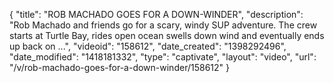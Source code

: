 {
    "title": "ROB MACHADO GOES FOR A DOWN-WINDER",
    "description": "Rob Machado and friends go for a scary, windy SUP adventure. The crew starts at Turtle Bay, rides open ocean swells down wind and eventually ends up back on ...",
    "videoid": "158612",
    "date_created": "1398292496",
    "date_modified": "1418181332",
    "type": "captivate",
    "layout": "video",
    "url": "\/v\/rob-machado-goes-for-a-down-winder\/158612"
}